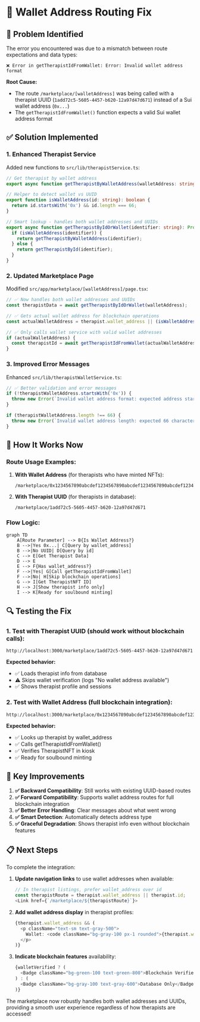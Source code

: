 # 🔧 Wallet Address Routing Fix

## 🐛 Problem Identified

The error you encountered was due to a mismatch between route expectations and data types:

```
❌ Error in getTherapistIdFromWallet: Error: Invalid wallet address format
```

**Root Cause:** 
- The route `/marketplace/[walletAddress]` was being called with a therapist UUID (`1add72c5-5605-4457-b620-12a97d47d671`) instead of a Sui wallet address (`0x...`)
- The `getTherapistIdFromWallet()` function expects a valid Sui wallet address format

## ✅ Solution Implemented

### 1. **Enhanced Therapist Service**

Added new functions to `src/lib/therapistService.ts`:

```typescript
// Get therapist by wallet address
export async function getTherapistByWalletAddress(walletAddress: string): Promise<TherapistWithSpecializations | null>

// Helper to detect wallet vs UUID
export function isWalletAddress(id: string): boolean {
  return id.startsWith('0x') && id.length === 66;
}

// Smart lookup - handles both wallet addresses and UUIDs
export async function getTherapistByIdOrWallet(identifier: string): Promise<TherapistWithSpecializations | null> {
  if (isWalletAddress(identifier)) {
    return getTherapistByWalletAddress(identifier);
  } else {
    return getTherapistById(identifier);
  }
}
```

### 2. **Updated Marketplace Page**

Modified `src/app/marketplace/[walletAddress]/page.tsx`:

```typescript
// ✅ Now handles both wallet addresses and UUIDs
const therapistData = await getTherapistByIdOrWallet(walletAddress);

// ✅ Gets actual wallet address for blockchain operations
const actualWalletAddress = therapist.wallet_address || (isWalletAddress(walletAddress) ? walletAddress : null);

// ✅ Only calls wallet service with valid wallet addresses
if (actualWalletAddress) {
  const therapistId = await getTherapistIdFromWallet(actualWalletAddress);
}
```

### 3. **Improved Error Messages**

Enhanced `src/lib/therapistWalletService.ts`:

```typescript
// ✅ Better validation and error messages
if (!therapistWalletAddress.startsWith('0x')) {
  throw new Error(`Invalid wallet address format: expected address starting with 0x, got: ${therapistWalletAddress}`);
}

if (therapistWalletAddress.length !== 66) {
  throw new Error(`Invalid wallet address length: expected 66 characters, got: ${therapistWalletAddress.length}`);
}
```

## 🚀 How It Works Now

### Route Usage Examples:

1. **With Wallet Address** (for therapists who have minted NFTs):
   ```
   /marketplace/0x1234567890abcdef1234567890abcdef1234567890abcdef1234567890abcdef
   ```

2. **With Therapist UUID** (for therapists in database):
   ```
   /marketplace/1add72c5-5605-4457-b620-12a97d47d671
   ```

### Flow Logic:

```mermaid
graph TD
    A[Route Parameter] --> B{Is Wallet Address?}
    B -->|Yes 0x...| C[Query by wallet_address]
    B -->|No UUID| D[Query by id]
    C --> E[Get Therapist Data]
    D --> E
    E --> F{Has wallet_address?}
    F -->|Yes| G[Call getTherapistIdFromWallet]
    F -->|No| H[Skip blockchain operations]
    G --> I[Get TherapistNFT ID]
    H --> J[Show therapist info only]
    I --> K[Ready for soulbound minting]
```

## 🔍 Testing the Fix

### 1. **Test with Therapist UUID** (should work without blockchain calls):
```
http://localhost:3000/marketplace/1add72c5-5605-4457-b620-12a97d47d671
```
**Expected behavior:**
- ✅ Loads therapist info from database
- ⚠️ Skips wallet verification (logs "No wallet address available")
- ✅ Shows therapist profile and sessions

### 2. **Test with Wallet Address** (full blockchain integration):
```
http://localhost:3000/marketplace/0x1234567890abcdef1234567890abcdef1234567890abcdef1234567890abcdef
```
**Expected behavior:**
- ✅ Looks up therapist by wallet_address
- ✅ Calls getTherapistIdFromWallet()
- ✅ Verifies TherapistNFT in kiosk
- ✅ Ready for soulbound minting

## 🎯 Key Improvements

1. **✅ Backward Compatibility**: Still works with existing UUID-based routes
2. **✅ Forward Compatibility**: Supports wallet address routes for full blockchain integration
3. **✅ Better Error Handling**: Clear messages about what went wrong
4. **✅ Smart Detection**: Automatically detects address type
5. **✅ Graceful Degradation**: Shows therapist info even without blockchain features

## 📋 Next Steps

To complete the integration:

1. **Update navigation links** to use wallet addresses when available:
   ```typescript
   // In therapist listings, prefer wallet_address over id
   const therapistRoute = therapist.wallet_address || therapist.id;
   <Link href={`/marketplace/${therapistRoute}`}>
   ```

2. **Add wallet address display** in therapist profiles:
   ```typescript
   {therapist.wallet_address && (
     <p className="text-sm text-gray-500">
       Wallet: <code className="bg-gray-100 px-1 rounded">{therapist.wallet_address}</code>
     </p>
   )}
   ```

3. **Indicate blockchain features** availability:
   ```typescript
   {walletVerified ? (
     <Badge className="bg-green-100 text-green-800">Blockchain Verified</Badge>
   ) : (
     <Badge className="bg-gray-100 text-gray-600">Database Only</Badge>
   )}
   ```

The marketplace now robustly handles both wallet addresses and UUIDs, providing a smooth user experience regardless of how therapists are accessed!
